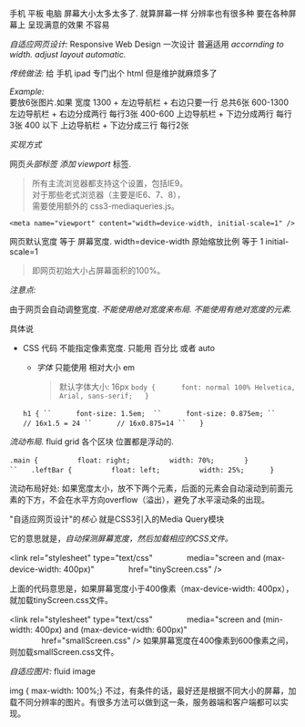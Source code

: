 
手机 平板 电脑 屏幕大小太多太多了.
就算屏幕一样 分辨率也有很多种
要在各种屏幕上 呈现满意的效果 不容易


*自适应网页设计:* Responsive Web Design
一次设计 普遍适用
*accornding to width. adjust layout automatic.*



*传统做法:*
给 手机 ipad 专门出个 html 
但是维护就麻烦多了









*Example:*  
要放6张图片.如果 宽度 
1300 +    左边导航栏 + 右边只要一行 总共6张
600-1300  左边导航栏 + 右边分成两行 每行3张
400-600   上边导航栏 + 下边分成两行 每行3张
400 以下  上边导航栏 + 下边分成三行 每行2张




*实现方式*

网页*头部标签 添加 viewport* 标签.
> 所有主流浏览器都支持这个设置，包括IE9。  
> 对于那些老式浏览器（主要是IE6、7、8），  
> 需要使用额外的 css3-mediaqueries.js。

`<meta name="viewport" content="width=device-width, initial-scale=1" />`

网页默认宽度 等于 屏幕宽度.   width=device-width
原始缩放比例 等于 1           initial-scale=1
> 即网页初始大小占屏幕面积的100%。


*注意点:*

由于网页会自动调整宽度. 
*不能使用绝对宽度来布局.*
*不能使用有绝对宽度的元素.*

具体说 
- CSS 代码 
	不能指定像素宽度. 
	只能用 百分比 或者 auto


	- *字体*
		只能使用 相对大小  em
		> 默认字体大小: 16px
	`body {  
	　　font: normal 100% Helvetica, Arial, sans-serif;  
	      }`



	`h1 {
	`` 　　　font-size: 1.5em; 
	``		font-size: 0.875em;
	``		// 16x1.5 = 24
	``		// 16x0.875=14
	``　　}
	`



*流动布局.* fluid grid
各个区块 位置都是浮动的. 


`.main {  
　　　　float: right;  
　　　　width: 70%;   
　　}
``　　.leftBar {  
　　　　float: left;  
　　　　width: 25%;  
　　}
`




流动布局好处:
如果宽度太小，放不下两个元素，后面的元素会自动滚动到前面元素的下方，不会在水平方向overflow（溢出），避免了水平滚动条的出现。





"自适应网页设计"的*核心*
就是CSS3引入的Media Query模块

它的意思就是，*自动探测屏幕宽度，然后加载相应的CSS文件。*

\<link rel="stylesheet" type="text/css"
　　　　media="screen and (max-device-width: 400px)"
　　　　href="tinyScreen.css" /\>


上面的代码意思是，如果屏幕宽度小于400像素（max-device-width: 400px），就加载tinyScreen.css文件。



\<link rel="stylesheet" type="text/css"
　　　　media="screen and (min-width: 400px) and (max-device-width: 600px)"
　　　　href="smallScreen.css" /\>
如果屏幕宽度在400像素到600像素之间，则加载smallScreen.css文件。









*自适应图片:*  fluid image

img { max-width: 100%;}
不过，有条件的话，最好还是根据不同大小的屏幕，加载不同分辨率的图片。有很多方法可以做到这一条，服务器端和客户端都可以实现。





















































